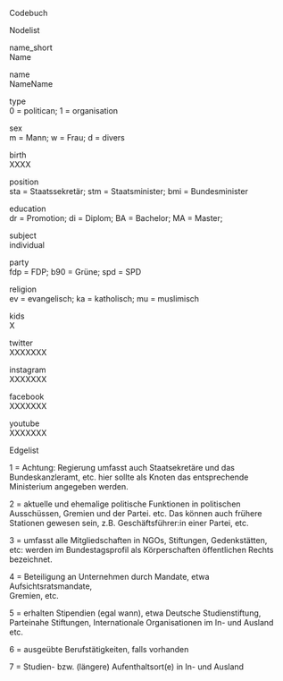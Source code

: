Codebuch


Nodelist

name_short	
Name

name	        
NameName

type	        
0 = politican; 1 = organisation

sex	        
m = Mann; w = Frau; d = divers

birth	        
XXXX

position	    
sta = Staatssekretär; stm = Staatsminister; bmi = Bundesminister

education	    
dr = Promotion;	di = Diplom; BA = Bachelor; MA = Master;	

subject	      
individual

party	        
fdp = FDP; b90 = Grüne;	spd = SPD	

religion	    
ev = evangelisch; ka = katholisch; mu = muslimisch	

kids	        
X

twitter	      
XXXXXXX

instagram	    
XXXXXXX

facebook	    
XXXXXXX

youtube       
XXXXXXX



Edgelist

1 = Achtung: Regierung umfasst auch Staatsekretäre und das				
Bundeskanzleramt, etc. hier sollte als Knoten das entsprechende				
Ministerium angegeben werden.				
				
2 = aktuelle und ehemalige politische Funktionen in politischen				
Ausschüssen, Gremien und der Partei. etc. Das können auch frühere				
Stationen gewesen sein, z.B. Geschäftsführer:in einer Partei, etc.				
				
3 = umfasst alle Mitgliedschaften in NGOs, Stiftungen, Gedenkstätten,				
etc: werden im Bundestagsprofil als Körperschaften öffentlichen Rechts				
bezeichnet.				
				
4 = Beteiligung an Unternehmen durch Mandate, etwa Aufsichtsratsmandate,				
Gremien, etc.				
				
5 = erhalten Stipendien (egal wann), etwa Deutsche Studienstiftung,				
Parteinahe Stiftungen, Internationale Organisationen im In- und Ausland				
etc.				
				
6 = ausgeübte Berufstätigkeiten, falls vorhanden				
				
7 = Studien- bzw. (längere) Aufenthaltsort(e) in In- und Ausland		
